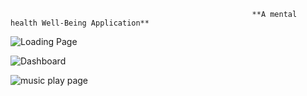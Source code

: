                                                           **A mental health Well-Being Application**


![Loading Page](https://github.com/kanishksharma123/Mental_fitness_app/assets/89863825/77c349b1-9b68-4395-aaba-9648a763ff08)


![Dashboard](https://github.com/kanishksharma123/Mental_fitness_app/assets/89863825/318adfa6-8528-48cd-a7ab-6a8e33c8264f)


![music play page](https://github.com/kanishksharma123/Mental_fitness_app/assets/89863825/e9959c0b-5e08-40cb-a1df-9e165c9c41db)
